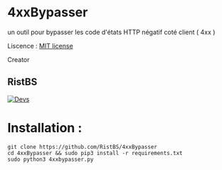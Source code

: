 # 4xxBypasser
un outil pour bypasser les code d'états HTTP négatif coté client ( 4xx )

Liscence : [MIT license](LICENSE)

Creator

RistBS
-
[![Devs](https://img.shields.io/badge/Made_By-RistBS-blue.svg)]() 


Installation :
=
    git clone https://github.com/RistBS/4xxBypasser
    cd 4xxBypasser && sudo pip3 install -r requirements.txt
    sudo python3 4xxbypasser.py
    
